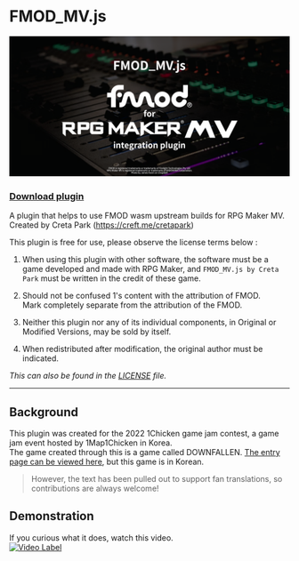 # FMOD_MV.js

<p align="center">
  <img alt="FMOD_MV.js" width="640" src="./og-image.png"/>
</p>

### [Download plugin](https://github.com/creta5164/fmod-rmmv/releases)

A plugin that helps to use FMOD wasm upstream builds for RPG Maker MV.  
Created by Creta Park (https://creft.me/cretapark)

This plugin is free for use, please observe the license terms below :

1. When using this plugin with other software, the software must be
   a game developed and made with RPG Maker, and `FMOD_MV.js by Creta Park`
   must be written in the credit of these game.

2. Should not be confused 1's content with the attribution of FMOD.  
   Mark completely separate from the attribution of the FMOD.

3. Neither this plugin nor any of its individual components,
   in Original or Modified Versions, may be sold by itself.

4. When redistributed after modification, the original author must be indicated.

*This can also be found in the [LICENSE](https://github.com/creta5164/fmod-rmmv/blob/main/LICENSE) file.*

---

## Background

This plugin was created for the 2022 1Chicken game jam contest, a game jam event hosted by 1Map1Chicken in Korea.  
The game created through this is a game called DOWNFALLEN.
[The entry page can be viewed here](https://1map1chicken.com/entries/jam2022/downfallen-다운폴른), but this game is in Korean.
> However, the text has been pulled out to support fan translations, so contributions are always welcome!

## Demonstration


If you curious what it does, watch this video.  
[![Video Label](http://img.youtube.com/vi/YcVaRldGb4c/0.jpg)](https://youtu.be/YcVaRldGb4c)
